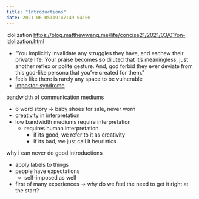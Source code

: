 ```yaml
---
title: "Introductions"
date: 2021-06-05T19:47:49-04:00
---
```


idolization
https://blog.matthewwang.me/life/concise21/2021/03/01/on-idolization.html
* "You implicitly invalidate any struggles they have, and eschew their private life. Your praise becomes so diluted that it’s meaningless, just another reflex or polite gesture. And, god forbid they ever deviate from this god-like persona that you’ve created for them."
* feels like there is rarely any space to be vulnerable
* [impostor-syndrome](/thoughts/impostor-syndrome)

bandwidth of communication mediums
* 6 word story → baby shoes for sale, never worn
* creativity in interpretation
* low bandwidth mediums require interpretation
    * requires human interpretation
        * if its good, we refer to it as creativity
        * if its bad, we just call it heuristics
    
why i can never do good introductions
* apply labels to things
* people have expectations
    * self-imposed as well
* first of many experiences → why do we feel the need to get it right at the start?
